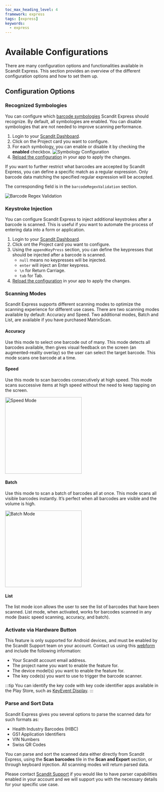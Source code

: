 ```yaml
---
toc_max_heading_level: 4
framework: express
tags: [express]
keywords:
  - express
---
```


# Available Configurations

There are many configuration options and functionalities available in Scandit Express. This section provides an overview of the different configuration options and how to set them up.

## Configuration Options

### Recognized Symbologies

You can configure which [barcode symbologies](../../../barcode-symbologies.md) Scandit Express should recognize. By default, all symbologies are enabled. You can disable symbologies that are not needed to improve scanning performance.

1. Login to your [Scandit Dashboard](https://ssl.scandit.com/).
2. Click on the Project card you want to configure.
3. For each symbology, you can enable or disable it by checking the **enabled** checkbox.
    ![Symbology Configuration](/img/express/enabled_symbology.png)
4. [Reload the configuration](../getting-started/rollout/#updating-configuration) in your app to apply the changes.

If you want to further restrict what barcodes are accepted by Scandit Express, you can define a specific match as a regular expression. Only barcode data matching the specified regular expression will be accepted.

The corresponding field is in the `barcodeRegexValidation` section.

![Barcode Regex Validation](/img/express/regex_validation.png)

### Keystroke Injection

You can configure Scandit Express to inject additional keystrokes after a barcode is scanned. This is useful if you want to automate the process of entering data into a form or application.

1. Login to your [Scandit Dashboard](https://ssl.scandit.com/).
2. Click ont the Project card you want to configure.
3. Using the `appendKeyPress` section, you can define the keypresses that should be injected after a barcode is scanned.
    * `null` means no keypresses will be injected.
    * `enter` will inject an Enter keypress.
    * `\n` for Return Carriage.
    * `tab` for Tab.
4. [Reload the configuration](../getting-started/rollout/#updating-configuration) in your app to apply the changes.

### Scanning Modes

Scandit Express supports different scanning modes to optimize the scanning experience for different use cases. There are two scanning modes available by default: Accuracy and Speed. Two additional modes, Batch and List, are available if you have purchased MatrixScan.

#### Accuracy

Use this mode to select one barcode out of many. This mode detects all barcodes available, then gives visual feedback on the screen (an augmented-reality overlay) so the user can select the target barcode. This mode scans one barcode at a time.

#### Speed

Use this mode to scan barcodes consecutively at high speed. This mode scans successive items at high speed without the need to keep tapping on the screen.

<img src="/img/express/speed.gif" alt="Speed Mode" width="250px" />

#### Batch

Use this mode to scan a batch of barcodes all at once. This mode scans all visible barcodes instantly. It’s perfect when all barcodes are visible and the volume is high.

<img src="/img/express/batch.gif" alt="Batch Mode" width="250px" />

#### List

The list mode icon allows the user to see the list of barcodes that have been scanned. List mode, when activated, works for barcodes scanned in any mode (basic speed scanning, accuracy, and batch).

### Activate via Hardware Button

This feature is only supported for Android devices, and must be enabled by the Scandit Support team on your account. Contact us using this [webform](https://support.scandit.com/hc/en-us/requests/new) and include the following information:

* Your Scandit account email address.
* The project name you want to enable the feature for.
* The device model(s) you want to enable the feature for.
* The key code(s) you want to use to trigger the barcode scanner.

:::tip
You can identify the key code with key code identifier apps available in the Play Store, such as [KeyEvent Display](https://play.google.com/store/apps/details?id=aws.apps.keyeventdisplay).
:::

### Parse and Sort Data

Scandit Express gives you several options to parse the scanned data for such formats as:

* Health Industry Barcodes (HIBC)
* GS1 Application Identifiers
* VIN Numbers
* Swiss QR Codes

You can parse and sort the scanned data either directly from Scandit Express, using the **Scan barcodes** tile in the **Scan and Export** section, or through keyboard injection. All scanning modes will return parsed data.

Please contact [Scandit Support](mailto:support@scandit.com) if you would like to have parser capabilities enabled in your account and we will support you with the necessary details for your specific use case.